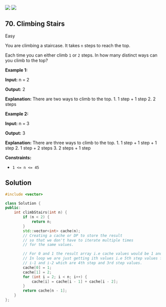 [![](https://img.shields.io/github/stars/LeetCode-in-Cpp/LeetCode-in-Cpp?label=Stars&style=flat-square)](https://github.com/LeetCode-in-Cpp/LeetCode-in-Cpp)
[![](https://img.shields.io/github/forks/LeetCode-in-Cpp/LeetCode-in-Cpp?label=Fork%20me%20on%20GitHub%20&style=flat-square)](https://github.com/LeetCode-in-Cpp/LeetCode-in-Cpp/fork)

## 70\. Climbing Stairs

Easy

You are climbing a staircase. It takes `n` steps to reach the top.

Each time you can either climb `1` or `2` steps. In how many distinct ways can you climb to the top?

**Example 1:**

**Input:** n = 2

**Output:** 2

**Explanation:** There are two ways to climb to the top. 1. 1 step + 1 step 2. 2 steps 

**Example 2:**

**Input:** n = 3

**Output:** 3

**Explanation:** There are three ways to climb to the top. 1. 1 step + 1 step + 1 step 2. 1 step + 2 steps 3. 2 steps + 1 step 

**Constraints:**

*   `1 <= n <= 45`

## Solution

```cpp
#include <vector>

class Solution {
public:
    int climbStairs(int n) {
        if (n < 2) {
            return n;
        }
        std::vector<int> cache(n);
        // Creating a cache or DP to store the result
        // so that we don't have to iterate multiple times
        // for the same values.

        // For 0 and 1 the result array i.e cache values would be 1 and 2
        // In loop we are just getting ith values i.e 5th step values from
        // i-1 and i-2 which are 4th step and 3rd step values.
        cache[0] = 1;
        cache[1] = 2;
        for (int i = 2; i < n; i++) {
            cache[i] = cache[i - 1] + cache[i - 2];
        }
        return cache[n - 1];
    }
};
```